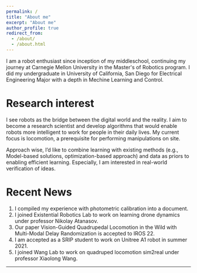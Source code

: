 ```yaml
---
permalink: /
title: "About me"
excerpt: "About me"
author_profile: true
redirect_from: 
  - /about/
  - /about.html
---
```


I am a robot enthusiast since inception of my middleschool, continuing my journey at Carnegie Mellon University in the Master's of Robotics program. I did my undergraduate in University of California, San Diego for Electrical Engineering Major with a depth in Mechine Learning and Control.  

Research interest
======
I see robots as the bridge between the digital world and the reality. I aim to become a research scientist and develop algorithms that would enable robots more intelligent to work for people in their daily lives. My current focus is locomotion, a prerequisite for performing manipulations on site.

Approach wise, I’d like to combine learning with existing methods (e.g., Model-based solutions, optimization-based approach) and data as priors to enabling efficient learning. Especially, I am interested in real-world verification of ideas.

Recent News
======
1. I compiled my experience with photometric calibration into a document.
2. I joined Existential Robotics Lab to work on learning drone dynamics under professor Nikolay Atanasov. 
3. Our paper Vision-Guided Quadrupedal Locomotion in the Wild with Multi-Modal Delay Randomization is accepted to IROS 22. 
4. I am accepted as a SRIP student to work on Unitree A1 robot in summer 2021. 
5. I joined Wang Lab to work on quadruped locomotion sim2real under professor Xiaolong Wang.

------
<div align="center">
  <i>  </i>
<div>